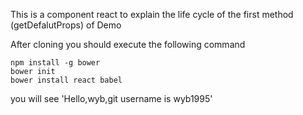 
This is a component react to explain the life cycle of the first method (getDefalutProps) of Demo


After cloning you should execute the following command

```
npm install -g bower
bower init
bower install react babel

```

you will see 'Hello,wyb,git username is wyb1995'